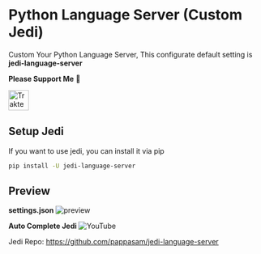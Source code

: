 # Python Language Server (Custom Jedi)
  Custom Your Python Language Server, This configurate default setting is **jedi-language-server**

  **Please Support Me** 🥺

  <a href="https://trakteer.id/qiubyzhukhi/tip" target="_blank"><img id="wse-buttons-preview" src="https://cdn.trakteer.id/images/embed/trbtn-red-1.png?date=18-11-2023" height="40" style="border:0px;height:40px;" alt="Trakteer Saya"></a>

## Setup Jedi
  If you want to use jedi, you can install it via pip
  ```bash
  pip install -U jedi-language-server
  ```
  
## Preview 
  **settings.json**
  ![preview](https://raw.githubusercontent.com/QiubyZ/code-python-custom/refs/heads/main/settings.jpg)
  
  **Auto Complete Jedi**
  ![YouTube](https://raw.githubusercontent.com/QiubyZ/acode-python-custom/refs/heads/main/preview.gif)


Jedi Repo: https://github.com/pappasam/jedi-language-server